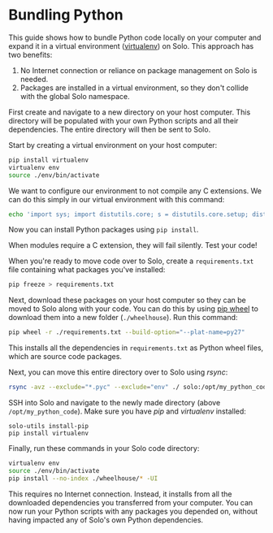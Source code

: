 # Bundling Python

This guide shows how to bundle Python code locally on your computer and expand it in a virtual environment ([virtualenv](starting-installing.html#installing-packages-into-a-virtualenv)) on Solo. This approach has two benefits:

1. No Internet connection or reliance on package management on Solo is needed.
2. Packages are installed in a virtual environment, so they don't collide with the global Solo namespace.

First create and navigate to a new directory on your host computer. This directory will be populated with your own Python scripts and all their dependencies. The entire directory will then be sent to Solo. 

Start by creating a virtual environment on your host computer:

<div class="host-code"></div>

```sh
pip install virtualenv
virtualenv env
source ./env/bin/activate
```

We want to configure our environment to not compile any C extensions. We can do this simply in our virtual environment with this command:

<div class="host-code"></div>

```sh
echo 'import sys; import distutils.core; s = distutils.core.setup; distutils.core.setup = (lambda s: (lambda **kwargs: (kwargs.__setitem__("ext_modules", []), s(**kwargs))))(s)' > env/lib/python2.7/site-packages/distutils.pth
```

Now you can install Python packages using `pip install`. 

<aside class="caution">
When modules require a C extension, they will fail silently. Test your code!
</aside>

When you're ready to move code over to Solo, create a `requirements.txt` file containing what packages you've installed:

<div class="host-code"></div>

```sh
pip freeze > requirements.txt
```

Next, download these packages on your host computer so they can be moved to Solo along with your code. You can do this by using [pip wheel](https://pip.pypa.io/en/latest/reference/pip_wheel.html) to download them into a new folder (`./wheelhouse`). Run this command:

<div class="host-code"></div>

```sh
pip wheel -r ./requirements.txt --build-option="--plat-name=py27"
```

This installs all the dependencies in `requirements.txt` as Python wheel files, which are source code packages.

Next, you can move this entire directory over to Solo using *rsync*:

<div class="host-code"></div>

```sh
rsync -avz --exclude="*.pyc" --exclude="env" ./ solo:/opt/my_python_code
```

SSH into Solo and navigate to the newly made directory (above `/opt/my_python_code`). Make sure you have _pip_ and _virtualenv_ installed:

```
solo-utils install-pip
pip install virtualenv
```

Finally, run these commands in your Solo code directory:

```sh
virtualenv env
source ./env/bin/activate
pip install --no-index ./wheelhouse/* -UI
```

This requires no Internet connection. Instead, it installs from all the downloaded dependencies you transferred from your computer. You can now run your Python scripts with any packages you depended on, without having impacted any of Solo's own Python dependencies.
